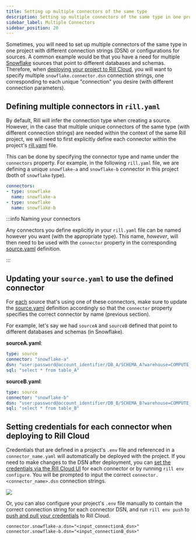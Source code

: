 ```yaml
---
title: Setting up multiple connectors of the same type
description: Setting up multiple connectors of the same type in one project
sidebar_label: Multiple Connectors
sidebar_position: 20
---
```


Sometimes, you will need to set up multiple connectors of the same type in one project with different connection strings (DSN) or configurations for sources. A common example would be that you have a need for multiple [Snowflake](/reference/connectors/snowflake.md) sources that point to different databases and schemas. Therefore, when [deploying your project to Rill Cloud](/deploy/deploy-dashboard/#deploying-a-project-from-rill-developer), you will want to specify multiple `snowflake.connector.dsn` connection strings, one corresponding to each unique "connection" you desire (with different connection parameters).

## Defining multiple connectors in `rill.yaml`

By default, Rill will infer the connection type when creating a source. However, in the case that multiple unique connectors of the same type (with different connection strings) are needed within the context of the same Rill project, we will need to first explicitly define each connector within the project's [rill.yaml](/reference/project-files/rill-yaml) file.

This can be done by specifying the connector type and name under the `connectors` property. For example, in the following `rill.yaml` file, we are defining a unique `snowflake-a` and `snowflake-b` connector in this project (both of `snowflake` type). 

```yaml
connectors:
- type: snowflake
  name: snowflake-a
- type: snowflake
  name: snowflake-b
```

:::info Naming your connectors

Any connectors you define explicitly in your `rill.yaml` file can be named however you want (with the appropriate type). This name, _however_, will then need to be used with the `connector` property in the corresponding [source.yaml](/reference/project-files/sources) definition.

:::

## Updating your `source.yaml` to use the defined connector

For <u>each</u> source that's using one of these connectors, make sure to update the [source.yaml](/reference/project-files/sources) definition accordingly so that the `connector` property specifies the correct connector by name (previous section). 

For example, let's say we had `sourceA` and `sourceB` defined that point to different databases and schemas (in Snowflake).

**sourceA.yaml**:
```yaml
type: source
connector: "snowflake-a"
dsn: "user:password@account_identifier/DB_A/SCHEMA_A?warehouse=COMPUTE_WH&role=ACCOUNTADMIN"
sql: "select * from table_A"
```

**sourceB.yaml**:
```yaml
type: source
connector: "snowflake-b"
dsn: "user:password@account_identifier/DB_B/SCHEMA_B?warehouse=COMPUTE_WH&role=ACCOUNTADMIN"
sql: "select * from table_B"
```

## Setting credentials for each connector when deploying to Rill Cloud

Credentials that are defined in a project's `.env` file and referenced in a `connector_name.yaml` will automatically be deployed with the project. 
If you need to make changes to the DSN after deployment, you can [set the credentials via the Rill Cloud UI](/deploy/deploy-credentials#configure-environmental-variables-and-credentials-for-rill-cloud) for each connector or by running `rill env configure`. You will be prompted to input the correct `connector.<connector_name>.dsn` connection strings.


<img src = '/img/build/connect/multiple-connectors/rill-env-configure.png' class='rounded-gif' />
<br />

Or, you can also configure your project's `.env` file manually to contain the correct connection string for each connector DSN, and run `rill env push` to [push and pull your credentials](/ingest-sources/credentials/#pulling-credentials-and-variables-from-a-deployed-project-on-rill-cloud) to Rill Cloud.

```shell
connector.snowflake-a.dsn="<input_connectionA_dsn>"
connector.snowflake-b.dsn="<input_connectionB_dsn>"
```
